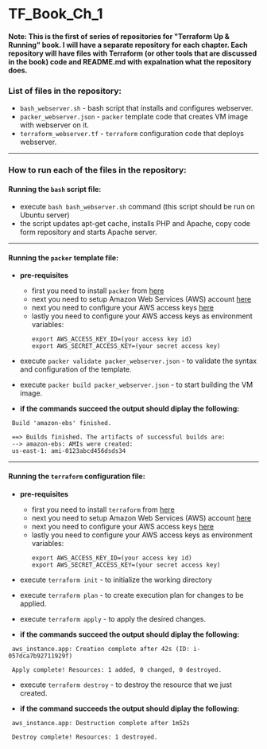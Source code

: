 # TF_Book_Ch_1

#### Note: This is the first of series of repositories for "Terraform Up & Running" book. I will have a separate repository for each chapter. Each repository will have files with Terraform (or other tools that are discussed in the book) code and README.md with expalnation what the repository does. 

### List of files in the repository:
- `bash_webserver.sh` - bash script that installs and configures webserver. 
- `packer_webserver.json` - `packer` template code that creates VM image with webserver on it.
- `terraform_webserver.tf` - `terraform` configuration code that deploys webserver. 
---------------------------------------------------------------------------------------------------------------------------

### How to run each of the files in the repository:

 #### Running the `bash` script file:
  - execute `bash bash_webserver.sh` command (this script should be run on Ubuntu server)
  - the script updates apt-get cache, installs PHP and Apache, copy code form repository and starts Apache server.
  
---------------------------------------------------------------------------------------------------------------------------

#### Running the `packer` template file:
  - **pre-requisites**
    - first you need to install `packer` from [here](https://www.packer.io/)
    - next you need to setup Amazon Web Services (AWS) account [here](https://aws.amazon.com/)
    - next you need to configure your AWS access keys [here](https://docs.aws.amazon.com/general/latest/gr/aws-sec-cred-types.html#access-keys-and-secret-access-keys)
    - lastly you need to configure your AWS access keys as environment variables:
      ```
      export AWS_ACCESS_KEY_ID=(your access key id)
      export AWS_SECRET_ACCESS_KEY=(your secret access key)
      ```
  - execute `packer validate packer_webserver.json` - to validate the syntax and configuration of the template.
  - execute `packer build packer_webserver.json` -  to start building the VM image.
  
  - **if the commands succeed the output should diplay the following:**
  ```
   Build 'amazon-ebs' finished.

   ==> Builds finished. The artifacts of successful builds are:
   --> amazon-ebs: AMIs were created:
   us-east-1: ami-0123abcd456dsds34
  ```
------------------------------------------------------------------------------------------------------------------
#### Running the `terraform` configuration file:
  - **pre-requisites**
    - first you need to install `terraform` from [here](https://www.terraform.io/downloads.html)
    - next you need to setup Amazon Web Services (AWS) account [here](https://aws.amazon.com/)
    - next you need to configure your AWS access keys [here](https://docs.aws.amazon.com/general/latest/gr/aws-sec-cred-types.html#access-keys-and-secret-access-keys)
    - lastly you need to configure your AWS access keys as environment variables:
      ```
      export AWS_ACCESS_KEY_ID=(your access key id)
      export AWS_SECRET_ACCESS_KEY=(your secret access key)
      ```
  - execute `terraform init` - to initialize the working directory
  - execute `terraform plan` - to create execution plan for changes to be applied.
  - execute `terraform apply`	- to apply the desired changes.
  
  - **if the commands succeed the output should diplay the following:**
  ```
   aws_instance.app: Creation complete after 42s (ID: i-057dca7b92711929f)

   Apply complete! Resources: 1 added, 0 changed, 0 destroyed.

  ```
  
 - execute `terraform destroy` - to destroy the resource that we just created.

 - **if the command succeeds the output should diplay the following:**
  ```
   aws_instance.app: Destruction complete after 1m52s

   Destroy complete! Resources: 1 destroyed.
  ```


  
